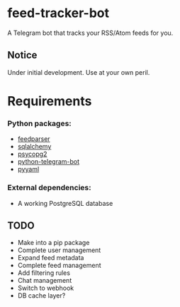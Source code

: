 # feed-tracker-bot
A Telegram bot that tracks your RSS/Atom feeds for you.

## Notice
Under initial development. Use at your own peril.

# Requirements

### Python packages:
- [feedparser](https://github.com/kurtmckee/feedparser)
- [sqlalchemy](https://www.sqlalchemy.org/)
- [psycopg2](http://initd.org/psycopg/)
- [python-telegram-bot](https://python-telegram-bot.org/)
- [pyyaml](https://pyyaml.org/)

### External dependencies:
- A working PostgreSQL database

## TODO
- Make into a pip package
- Complete user management
- Expand feed metadata
- Complete feed management
- Add filtering rules
- Chat management
- Switch to webhook
- DB cache layer?
